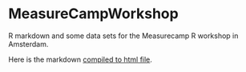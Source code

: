 # MeasureCampWorkshop
R markdown and some data sets for the Measurecamp R workshop in Amsterdam.

Here is the markdown [compiled to html file](https://longhowlam.github.io/MeasureCamp_R_Workshop.html).
